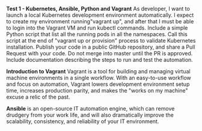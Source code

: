 **Test 1 - Kubernetes, Ansible, Python and Vagrant**
As developer, I want to launch a local Kubernetes development environment automatically. I expect to create my environment running"vagrant up", and after that I must be able to login into the Vagrant VM and run kubectl commands.
Include a simple Python script that list all the running pods in all the namespaces. Call this script at the end of "vagrant up or provision" process to validate Kubernetes installation. 
Publish your code in a public GitHub repository, and share a Pull Request with your code. Do not merge into master until the PR is approved.
Include documentation describing the steps to run and test the automation.

**Introduction to Vagrant**
Vagrant is a tool for building and managing virtual machine environments in a single workflow. With an easy-to-use workflow and focus on automation, Vagrant lowers development environment setup time, increases production parity, and makes the "works on my machine" excuse a relic of the past.

**Ansible** is an open-source IT automation engine, which can remove drudgery from your work life, and will also dramatically improve the scalability, consistency, and reliability of your IT environment. 
